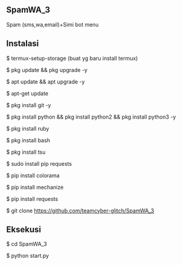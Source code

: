## SpamWA_3
Spam (sms,wa,email)+Simi bot menu

## Instalasi
$ termux-setup-storage (buat yg baru install termux)

$ pkg update &&  pkg upgrade -y

$ apt update && apt upgrade -y

$ apt-get update

$ pkg install git -y

$ pkg install python && pkg install python2 && pkg install python3 -y

$ pkg install ruby

$ pkg install bash

$ pkg install tsu

$ sudo install pip requests

$ pip install colorama

$ pip install mechanize

$ pip install requests

$ git clone https://github.com/teamcyber-glitch/SpamWA_3

## Eksekusi
$ cd SpamWA_3

$ python start.py
